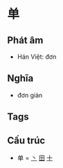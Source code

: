 # 单

## Phát âm
* Hán Việt: đơn

## Nghĩa
* đơn giản

## Tags


## Cấu trúc
* 单 = [丶](丶.md) [田](田.md) [十](十.md)

<script>window.HANZI_FIELD='单';</script>